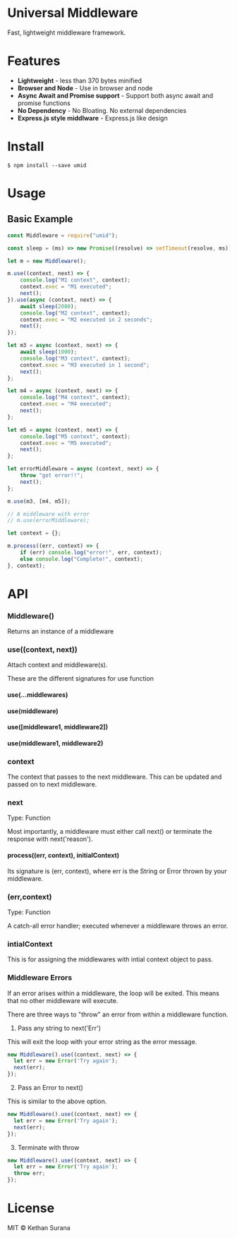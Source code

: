 # Universal Middleware

Fast, lightweight middleware framework.

# Features

* **Lightweight** - less than 370 bytes minified
* **Browser and Node** - Use in browser and node
* **Async Await and Promise support** - Support both async await and promise functions
* **No Dependency** - No Bloating. No external dependencies
* **Express.js style middlware** - Express.js like design

# Install

```
$ npm install --save umid
```
# Usage

## Basic Example

```js
const Middleware = require("umid");

const sleep = (ms) => new Promise((resolve) => setTimeout(resolve, ms));

let m = new Middleware();

m.use((context, next) => {
	console.log("M1 context", context);
	context.exec = "M1 executed";
	next();
}).use(async (context, next) => {
	await sleep(2000);
	console.log("M2 context", context);
	context.exec = "M2 executed in 2 seconds";
	next();
});

let m3 = async (context, next) => {
	await sleep(1000);
	console.log("M3 context", context);
	context.exec = "M3 executed in 1 second";
	next();
};

let m4 = async (context, next) => {
	console.log("M4 context", context);
	context.exec = "M4 executed";
	next();
};

let m5 = async (context, next) => {
	console.log("M5 context", context);
	context.exec = "M5 executed";
	next();
};

let errorMiddleware = async (context, next) => {
	throw "got error!!";
	next();
};

m.use(m3, [m4, m5]);

// A middleware with error
// m.use(errorMiddleware);

let context = {};

m.process((err, context) => {
	if (err) console.log("error!", err, context);
	else console.log("Complete!", context);
}, context);

```

# API

### Middleware()

Returns an instance of a middleware

### use((context, next))

Attach context and middleware(s).

These are the different signatures for use function

#### use(...middlewares)
#### use(middleware)
#### use([middleware1, middleware2])
#### use(middleware1, middleware2)

### context
The context that passes to the next middleware. This can be updated and passed on to next middleware.

### next
Type: Function

Most importantly, a middleware must either call next() or terminate the response with next('reason').

#### process((err, context), initialContext)

Its signature is (err, context), where err is the String or Error thrown by your middleware.

### (err,context)
Type: Function

A catch-all error handler; executed whenever a middleware throws an error.

### intialContext

This is for assigning the middlewares with intial context object to pass.

### Middleware Errors

If an error arises within a middleware, the loop will be exited. This means that no other middleware will execute.

There are three ways to "throw" an error from within a middleware function.

1. Pass any string to next('Err')

This will exit the loop with your error string as the error message.

```js
new Middleware().use((context, next) => {
  let err = new Error('Try again');
  next(err);
});
```

2. Pass an Error to next()

This is similar to the above option.

```js
new Middleware().use((context, next) => {
  let err = new Error('Try again');
  next(err);
});
```
3. Terminate with throw

```js
new Middleware().use((context, next) => {
  let err = new Error('Try again');
  throw err;
});
```

# License

MIT © Kethan Surana
